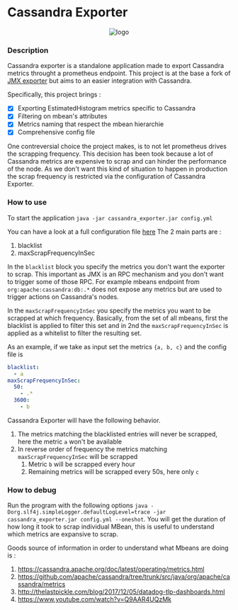 # Cassandra Exporter

<p align="center">
  <img src="https://github.com/criteo/cassandra_exporter/raw/master/logo.png" alt="logo"/>
</p>

### Description

Cassandra exporter is a standalone application made to export Cassandra metrics throught a prometheus endpoint.
This project is at the base a fork of [JMX exporter](https://github.com/prometheus/jmx_exporter) but aims to an easier integration with Cassandra.

Specifically, this project brings :
 - [x] Exporting EstimatedHistogram metrics specific to Cassandra
 - [x] Filtering on mbean's attributes
 - [x] Metrics naming that respect the mbean hierarchie
 - [x] Comprehensive config file

One contreversial choice the project makes, is to not let prometheus drives the scrapping frequency. This decision has been took because a lot of Cassandra metrics are expensive to scrap and can hinder the performance of the node.
As we don't want this kind of situation to happen in production the scrap frequency is restricted via the configuration of Cassandra Exporter.


### How to use

To start the application `java -jar cassandra_exporter.jar config.yml`

You can have a look at a full configuration file [here](https://github.com/criteo/cassandra_exporter/blob/master/config.yml)
The 2 main parts are :
 1. blacklist
 1. maxScrapFrequencyInSec
 
In the `blacklist` block you specify the metrics you don't want the exporter to scrap. This important as JMX is an RPC mechanism and you don't want to trigger some of those RPC. For example mbeans endpoint from `org:apache:cassandra:db:.*` does not expose any metrics but are used to trigger actions on Cassandra's nodes.

In the `maxScrapFrequencyInSec` you specify the metrics you want to be scrapped at which frequency.
Basically, from the set of all mbeans, first the blacklist is applied to filter this set and in 2nd the `maxScrapFrequencyInSec` is applied as a whitelist to filter the resulting set.

As an example, if we take as input set the metrics `{a, b, c}` and the config file is 
```yaml
blacklist:
  - a
maxScrapFrequencyInSec:
  50:
    - .*
  3600:
    - b
```
Cassandra Exporter will have the following behavior.
1. The metrics matching the blacklisted entries will never be scrapped, here the metric `a` won't be available
1. In reverse order of frequency the metrics matching `maxScrapFrequencyInSec` will be scrapped
   1. Metric `b` will be scrapped every hour
   1. Remaining metrics will be scrapped every 50s, here only `c`


### How to debug

Run the program with the following options `java -Dorg.slf4j.simpleLogger.defaultLogLevel=trace -jar cassandra_exporter.jar config.yml --oneshot`.
You will get the duration of how long it took to scrap individual MBean, this is useful to understand which metrics are expansive to scrap.

Goods source of information in order to understand what Mbeans are doing is :
 1. https://cassandra.apache.org/doc/latest/operating/metrics.html
 1. https://github.com/apache/cassandra/tree/trunk/src/java/org/apache/cassandra/metrics
 1. http://thelastpickle.com/blog/2017/12/05/datadog-tlp-dashboards.html
 1. https://www.youtube.com/watch?v=Q9AAR4UQzMk
